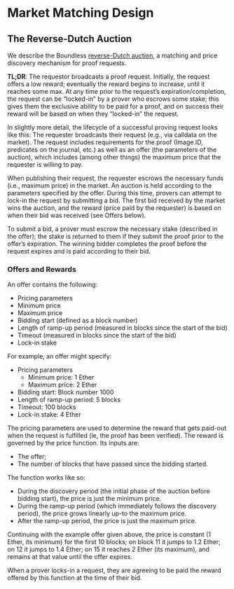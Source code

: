 # Market Matching Design

## The Reverse-Dutch Auction

We describe the Boundless [reverse-Dutch auction](https://en.wikipedia.org/wiki/Reverse_auction#Dutch_reverse_auctions), a matching and price discovery mechanism for proof requests.

**TL;DR**: The requestor broadcasts a proof request. Initially, the request offers a low reward; eventually the reward begins to increase, until it reaches some max. At any time prior to the request’s expiration/completion, the request can be “locked-in” by a prover who escrows some stake; this gives them the exclusive ability to be paid for a proof, and on success their reward will be based on when they “locked-in” the request.

In slightly more detail, the lifecycle of a successful proving request looks like this:
The requester broadcasts their request (e.g., via calldata on the market). The request includes requirements for the proof (Image ID, predicates on the journal, etc.) as well as an offer (the parameters of the auction), which includes (among other things) the maximum price that the requester is willing to pay.

When publishing their request, the requester escrows the necessary funds (i.e., maximum price) in the market.
An auction is held according to the parameters specified by the offer. During this time, provers can attempt to lock-in the request by submitting a bid. The first bid received by the market wins the auction, and the reward (price paid by the requester) is based on when their bid was received (see Offers below).

To submit a bid, a prover must escrow the necessary stake (described in the offer); the stake is returned to them if they submit the proof prior to the offer’s expiration.
The winning bidder completes the proof before the request expires and is paid according to their bid.

### Offers and Rewards

An offer contains the following:

- Pricing parameters
- Minimum price
- Maximum price
- Bidding start (defined as a block number)
- Length of ramp-up period (measured in blocks since the start of the bid)
- Timeout (measured in blocks since the start of the bid)
- Lock-in stake

For example, an offer might specify:

- Pricing parameters
  - Minimum price: 1 Ether
  - Maximum price: 2 Ether
- Bidding start: Block number 1000
- Length of ramp-up period: 5 blocks
- Timeout: 100 blocks
- Lock-in stake: 4 Ether

The pricing parameters are used to determine the reward that gets paid-out when the request is fulfilled (ie, the proof has been verified). The reward is governed by the price function. Its inputs are:

- The offer;
- The number of blocks that have passed since the bidding started.

The function works like so:

- During the discovery period (the initial phase of the auction before bidding start), the price is just the minimum price.
- During the ramp-up period (which immediately follows the discovery period), the price grows linearly up-to the maximum price.
- After the ramp-up period, the price is just the maximum price.

Continuing with the example offer given above, the price is constant (1 Ether, its minimum) for the first 10 blocks; on block 11 it jumps to 1.2 Ether; on 12 it jumps to 1.4 Ether; on 15 it reaches 2 Ether (its maximum), and remains at that value until the offer expires.

When a prover locks-in a request, they are agreeing to be paid the reward offered by this function at the time of their bid.
